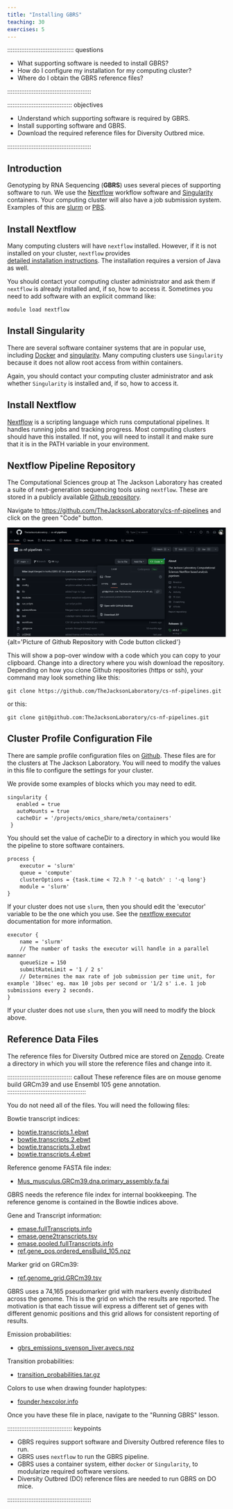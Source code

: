 ```yaml
---
title: "Installing GBRS"
teaching: 30
exercises: 5
---
```


:::::::::::::::::::::::::::::::::::::: questions 

- What supporting software is needed to install GBRS?
- How do I configure my installation for my computing cluster?
- Where do I obtain the GBRS reference files?

::::::::::::::::::::::::::::::::::::::::::::::::

::::::::::::::::::::::::::::::::::::: objectives

- Understand which supporting software is required by GBRS.
- Install supporting software and GBRS.
- Download the required reference files for Diversity Outbred mice.

::::::::::::::::::::::::::::::::::::::::::::::::

## Introduction

Genotyping by RNA Sequencing (**GBRS**) uses several pieces of supporting
software to run. We use the [Nextflow](https://www.nextflow.io/) 
workflow software and [Singularity](https://docs.sylabs.io/guides/3.5/user-guide/introduction.html)
containers. Your computing cluster will also have a job submission system. 
Examples of this are [slurm](https://slurm.schedmd.com/documentation.html) or 
[PBS](https://www.openpbs.org/). 

## Install Nextflow

Many computing clusters will have `nextflow` installed. However, if it is not
installed on your cluster, `nextflow` provides  
[detailed installation instructions](https://www.nextflow.io/docs/latest/getstarted.html).
The installation requires a version of Java as well.

You should contact your computing cluster administrator and ask them if 
`nextflow` is already installed and, if so, how to access it. Sometimes you
need to add software with an explicit command like:

```
module load nextflow
```

## Install Singularity

There are several software container systems that are in popular use, including
[Docker](https://docs.docker.com/get-docker/) and 
[singularity](https://docs.sylabs.io/guides/3.5/admin-guide/installation.html).
Many computing clusters use `Singularity` because it does not allow root access
from within containers. 

Again, you should contact your computing cluster administrator and ask 
whether `Singularity` is installed and, if so, how to access it.

## Install Nextflow

[Nextflow](https://nextflow.io/) is a scripting language which runs 
computational pipelines. It handles running jobs and tracking progress. Most 
computing clusters should have this installed. If not, you will need to install
it and make sure that it is in the PATH variable in your environment.


## Nextflow Pipeline Repository

The Computational Sciences group at The Jackson Laboratory has created a suite
of next-generation sequencing tools using `nextflow`. These are stored in a 
publicly available 
[Github repository](https://github.com/TheJacksonLaboratory/cs-nf-pipelines).

Navigate to <https://github.com/TheJacksonLaboratory/cs-nf-pipelines> and click
on the green "Code" button.

![cs-nf-pipeline github repository](./fig/github-cs-nf-code-button-clicked.png){alt='Picture of Github Repository with Code button clicked'}

This will show a pop-over window with a code which you can copy to your 
clipboard. Change into a directory where you wish download the repository.
Depending on how you clone Github repositories (https or ssh), your command
may look something like this:

```
git clone https://github.com/TheJacksonLaboratory/cs-nf-pipelines.git
```

or this:

```
git clone git@github.com:TheJacksonLaboratory/cs-nf-pipelines.git
```


## Cluster Profile Configuration File

There are sample profile configuration files on 
[Github](https://github.com/TheJacksonLaboratory/cs-nf-pipelines/tree/main/config/profiles).
These files are for the clusters at The Jackson Laboratory. You will need to 
modify the values in this file to configure the settings for your cluster.

We provide some examples of blocks which you may need to edit.

```
singularity {
   enabled = true
   autoMounts = true
   cacheDir = '/projects/omics_share/meta/containers'
 }
```

You should set the value of cacheDir to a directory in which you would like
the pipeline to store software containers. 

```
process {
    executor = 'slurm'
    queue = 'compute'
    clusterOptions = {task.time < 72.h ? '-q batch' : '-q long'}
    module = 'slurm'
}
```

If your cluster does not use `slurm`, then you should edit the 'executor'
variable to be the one which you use. See the 
[nextflow executor](https://www.nextflow.io/docs/latest/executor.html)
documentation for more information.

```
executor {
    name = 'slurm'
    // The number of tasks the executor will handle in a parallel manner
    queueSize = 150
    submitRateLimit = '1 / 2 s'
    // Determines the max rate of job submission per time unit, for example '10sec' eg. max 10 jobs per second or '1/2 s' i.e. 1 job submissions every 2 seconds.
}
```

If your cluster does not use `slurm`, then you will need to modify the block
above. 


## Reference Data Files

The reference files for Diversity Outbred mice are stored on
[Zenodo](https://zenodo.org/record/8186981). Create a directory in which you
will store the reference files and change into it. 

::::::::::::::::::::::::::::::::::::: callout
These reference files are on mouse genome build GRCm39 and use Ensembl 105 gene
annotation.
:::::::::::::::::::::::::::::::::::::::::::::

You do not need all of the files. You will need the following files:

Bowtie transcript indices:

* [bowtie.transcripts.1.ebwt](https://zenodo.org/record/8186981/files/bowtie.transcripts.1.ebwt?download=1)
* [bowtie.transcripts.2.ebwt](https://zenodo.org/record/8186981/files/bowtie.transcripts.2.ebwt?download=1)
* [bowtie.transcripts.3.ebwt](https://zenodo.org/record/8186981/files/bowtie.transcripts.3.ebwt?download=1)
* [bowtie.transcripts.4.ebwt](https://zenodo.org/record/8186981/files/bowtie.transcripts.4.ebwt?download=1)

Reference genome FASTA file index:

* [Mus_musculus.GRCm39.dna.primary_assembly.fa.fai](https://zenodo.org/record/8186981/files/Mus_musculus.GRCm39.dna.primary_assembly.fa.fai?download=1)

GBRS needs the reference file index for internal bookkeeping. The reference 
genome is contained in the Bowtie indices above.

Gene and Transcript information:

* [emase.fullTranscripts.info](https://zenodo.org/record/8186981/files/emase.fullTranscripts.info?download=1)
* [emase.gene2transcripts.tsv](https://zenodo.org/record/8186981/files/emase.gene2transcripts.tsv?download=1)
* [emase.pooled.fullTranscripts.info](https://zenodo.org/record/8186981/files/emase.pooled.fullTranscripts.info?download=1)
* [ref.gene_pos.ordered_ensBuild_105.npz](https://zenodo.org/record/8186981/files/ref.gene_pos.ordered_ensBuild_105.npz?download=1)

Marker grid on GRCm39:

* [ref.genome_grid.GRCm39.tsv](https://zenodo.org/record/8186981/files/ref.genome_grid.GRCm39.tsv?download=1)

GBRS uses a 74,165 pseudomarker grid with markers evenly distributed across the 
genome. This is the grid on which the results are reported. The motivation is 
that each tissue will express a different set of genes with different genomic
positions and this grid allows for consistent reporting of results.

Emission probabilities:

* [gbrs_emissions_svenson_liver.avecs.npz]()

Transition probabilities:

* [transition_probabilities.tar.gz](https://zenodo.org/record/8289936/files/transition_probabilities.tar.gz?download=1)

Colors to use when drawing founder haplotypes:

* [founder.hexcolor.info](https://zenodo.org/record/8186981/files/founder.hexcolor.info?download=1)
  
Once you have these file in place, navigate to the "Running GBRS" lesson.


::::::::::::::::::::::::::::::::::::: keypoints 

- GBRS requires support software and Diversity Outbred reference files to run.
- GBRS uses `nextflow` to run the GBRS pipeline.
- GBRS uses a container system, either `docker` or `Singularity`, to modularize
required software versions.
- Diversity Outbred (DO) reference files are needed to run GBRS on DO mice.

::::::::::::::::::::::::::::::::::::::::::::::::

[r-markdown]: https://rmarkdown.rstudio.com/

